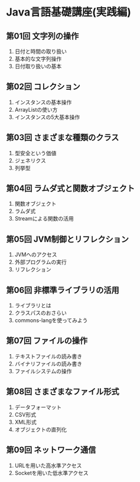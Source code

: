 # Java言語基礎講座(実践編)

## 第01回 文字列の操作

1. 日付と時間の取り扱い
2. 基本的な文字列操作
3. 日付取り扱いの基本

## 第02回 コレクション

1. インスタンスの基本操作
2. ArrayListの使い方
3. インスタンスの5大基本操作

## 第03回 さまざまな種類のクラス

1. 型安全という価値
2. ジェネリクス
3. 列挙型

## 第04回 ラムダ式と関数オブジェクト

1. 関数オブジェクト
2. ラムダ式
3. Streamによる関数の活用

## 第05回 JVM制御とリフレクション

1. JVMへのアクセス
2. 外部プログラムの実行
3. リフレクション

## 第06回 非標準ライブラリの活用

1. ライブラリとは
2. クラスパスのおさらい
3. commons-langを使ってみよう

## 第07回 ファイルの操作

1. テキストファイルの読み書き
2. バイナリファイルの読み書き
3. ファイルシステムの操作

## 第08回 さまざまなファイル形式

1. データフォーマット
2. CSV形式
3. XML形式
4. オブジェクトの直列化

## 第09回 ネットワーク通信

1. URLを用いた高水準アクセス
2. Socketを用いた低水準アクセス
